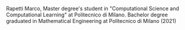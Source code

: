 Rapetti Marco,
Master degree's student in "Computational Science and Computational Learning" at Politecnico di Milano.
Bachelor degree graduated in Mathematical Engineering at Politecnico di Milano (2021)
